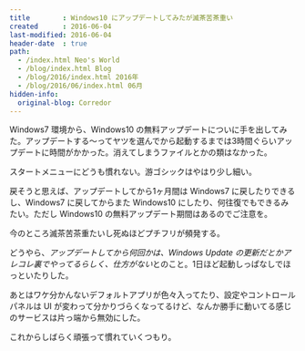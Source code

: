 ```yaml
---
title        : Windows10 にアップデートしてみたが滅茶苦茶重い
created      : 2016-06-04
last-modified: 2016-06-04
header-date  : true
path:
  - /index.html Neo's World
  - /blog/index.html Blog
  - /blog/2016/index.html 2016年
  - /blog/2016/06/index.html 06月
hidden-info:
  original-blog: Corredor
---
```


Windows7 環境から、Windows10 の無料アップデートについに手を出してみた。アップデートする～ってヤツを選んでから起動するまでは3時間ぐらいアップデートに時間がかかった。消えてしまうファイルとかの類はなかった。

スタートメニューにどうも慣れない。游ゴシックはやはり少し細い。

戻そうと思えば、アップデートしてから1ヶ月間は Windows7 に戻したりできるし、Windows7 に戻してからまた Windows10 にしたり、何往復でもできるみたい。ただし Windows10 の無料アップデート期間はあるのでご注意を。

今のところ滅茶苦茶重たいし死ぬほどプチフリが頻発する。

どうやら、*アップデートしてから何回かは、Windows Update の更新だとかアレコレ裏でやってるらしく、仕方がない*とのこと。1日ほど起動しっぱなしでほっといたりした。

あとはワケ分かんないデフォルトアプリが色々入ってたり、設定やコントロールパネルは UI が変わって分かりづらくなってるけど、なんか勝手に動いてる感じのサービスは片っ端から無効にした。

これからしばらく頑張って慣れていくつもり。
